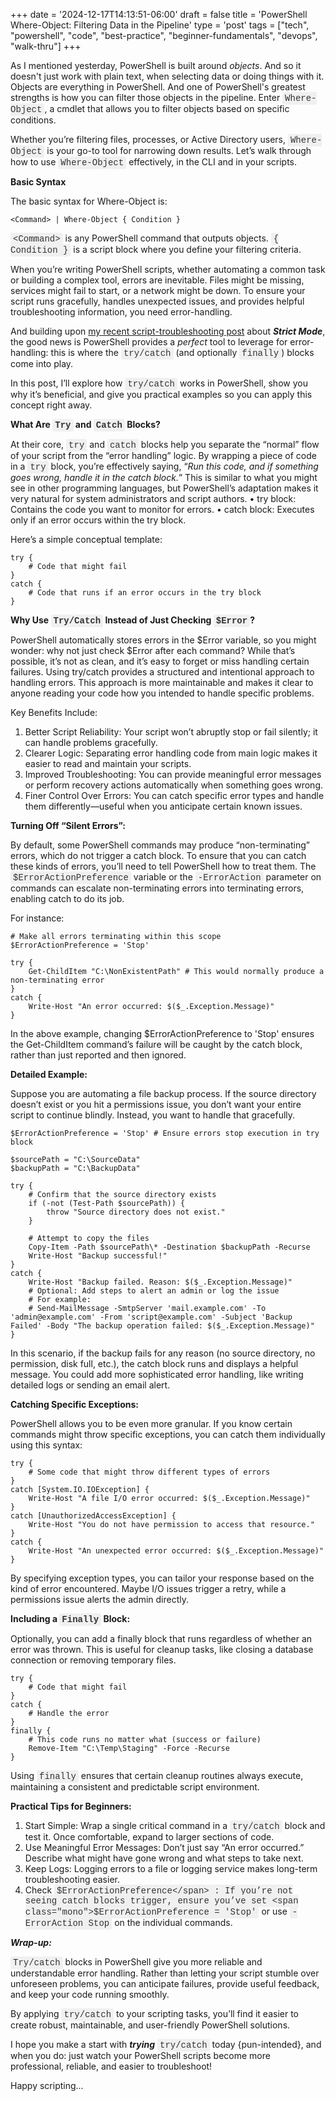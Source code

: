 +++
date = '2024-12-17T14:13:51-06:00'
draft = false
title = 'PowerShell Where-Object: Filtering Data in the Pipeline'
type = 'post'
tags = ["tech", "powershell", "code", "best-practice", "beginner-fundamentals", "devops", "walk-thru"]
+++

<style>
/* Base style for code blocks */
.code-block {
    padding: 15px;                    /* Padding around the code */
    font-family: 'Courier New', Courier, monospace; /* Monospace font */
    white-space: pre-wrap;            /* Preserve whitespace and wrap lines */
    border-radius: 5px;               /* Rounded corners */
    overflow-x: auto;                 /* Horizontal scroll if needed */
    margin: 20px 0;                   /* Vertical spacing */
    /* Default colors (light mode) */
    background-color: #f5f5f5;        /* Light gray background */
    border: 1px solid #ddd;           /* Light border */
    color: #333;                      /* Dark text for readability */
}

/* Style for inline monospace text */
.mono {
    font-family: 'Courier New', Courier, monospace; /* Monospace font */
    background-color: #f0f0f0;        /* Light background to highlight */
    padding: 2px 4px;                  /* Padding around text */
    border-radius: 3px;                /* Rounded corners */
}

/* Dark mode overrides for code blocks */
@media (prefers-color-scheme: dark) {
    .code-block {
        background-color: #2d2d2d;    /* Dark background */
        border: 1px solid #555;        /* Darker border */
        color: #f8f8f2;                /* Light text for readability */
    }

    .mono {
        background-color: #3c3c3c;     /* Darker background for inline code */
        color: #f8f8f2;                /* Light text */
    }
}

/* Optional: Light mode overrides (for explicitness) */
@media (prefers-color-scheme: light) {
    .code-block {
        background-color: #f5f5f5;     /* Light gray background */
        border: 1px solid #ddd;        /* Light border */
        color: #333;                   /* Dark text */
    }

    .mono {
        background-color: #f0f0f0;     /* Light background */
        color: #333;                   /* Dark text */
    }
}
</style>

As I mentioned yesterday, PowerShell is built around *objects*.  And so it doesn't just work with plain text, when selecting data or doing things with it.  Objects are everything in PowerShell.  And one of PowerShell's greatest strengths is how you can filter those objects in the pipeline. Enter <span class="mono">Where-Object</span>, a cmdlet that allows you to filter objects based on specific conditions. <br />

Whether you’re filtering files, processes, or Active Directory users, <span class="mono">Where-Object</span> is your go-to tool for narrowing down results. Let’s walk through how to use <span class="mono">Where-Object</span> effectively, in the CLI and in your scripts. <br />

**Basic Syntax** <br />

The basic syntax for Where-Object is: <br />

~~~
<Command> | Where-Object { Condition }

~~~

<span class="mono">&lt;Command&gt;</span> is any PowerShell command that outputs objects.
<span class="mono">{ Condition }</span> is a script block where you define your filtering criteria.



When you’re writing PowerShell scripts, whether automating a common task or building a complex tool, errors are inevitable. Files might be missing, services might fail to start, or a network might be down. To ensure your script runs gracefully, handles unexpected issues, and provides helpful troubleshooting information, you need error-handling.  <br />

And building upon <a href="">my recent script-troubleshooting post</a> about ***Strict Mode***, the good news is PowerShell provides a *perfect* tool to leverage for error-handling: this is where the <span class="mono">try/catch</span> (and optionally <span class="mono">finally</span>) blocks come into play. <br />

In this post, I’ll explore how <span class="mono">try/catch</span> works in PowerShell, show you why it’s beneficial, and give you practical examples so you can apply this concept right away.<br />

<b>What Are <span class="mono">Try</span> and <span class="mono">Catch</span> Blocks?</b><br />

At their core, <span class="mono">try</span> and <span class="mono">catch</span> blocks help you separate the “normal” flow of your script from the “error handling” logic. By wrapping a piece of code in a <span class="mono">try</span> block, you’re effectively saying, “*Run this code, and if something goes wrong, handle it in the catch block.*” This is similar to what you might see in other programming languages, but PowerShell’s adaptation makes it very natural for system administrators and script authors.
	•	try block: Contains the code you want to monitor for errors.
	•	catch block: Executes only if an error occurs within the try block.

Here’s a simple conceptual template:

~~~
try {
    # Code that might fail
}
catch {
    # Code that runs if an error occurs in the try block
}

~~~

<b>Why Use <span class="mono">Try/Catch</span> Instead of Just Checking <span class="mono">$Error</span>?</b><br />

PowerShell automatically stores errors in the $Error variable, so you might wonder: why not just check $Error after each command? While that’s possible, it’s not as clean, and it’s easy to forget or miss handling certain failures. Using try/catch provides a structured and intentional approach to handling errors. This approach is more maintainable and makes it clear to anyone reading your code how you intended to handle specific problems.<br />

Key Benefits Include:<br />
1.	Better Script Reliability: Your script won’t abruptly stop or fail silently; it can handle problems gracefully.
2.	Clearer Logic: Separating error handling code from main logic makes it easier to read and maintain your scripts.
3.	Improved Troubleshooting: You can provide meaningful error messages or perform recovery actions automatically when something goes wrong.
4.	Finer Control Over Errors: You can catch specific error types and handle them differently—useful when you anticipate certain known issues.<br />

**Turning Off “Silent Errors”:** <br />

By default, some PowerShell commands may produce “non-terminating” errors, which do not trigger a catch block. To ensure that you can catch these kinds of errors, you’ll need to tell PowerShell how to treat them. The <span class="mono">$ErrorActionPreference</span> variable or the <span class="mono">-ErrorAction</span> parameter on commands can escalate non-terminating errors into terminating errors, enabling catch to do its job.<br />

For instance:

~~~
# Make all errors terminating within this scope
$ErrorActionPreference = 'Stop'

try {
    Get-ChildItem "C:\NonExistentPath" # This would normally produce a non-terminating error
}
catch {
    Write-Host "An error occurred: $($_.Exception.Message)"
}

~~~

In the above example, changing $ErrorActionPreference to 'Stop' ensures the Get-ChildItem command’s failure will be caught by the catch block, rather than just reported and then ignored. <br />

**Detailed Example:** <br />

Suppose you are automating a file backup process. If the source directory doesn’t exist or you hit a permissions issue, you don’t want your entire script to continue blindly. Instead, you want to handle that gracefully.

~~~
$ErrorActionPreference = 'Stop' # Ensure errors stop execution in try block

$sourcePath = "C:\SourceData"
$backupPath = "C:\BackupData"

try {
    # Confirm that the source directory exists
    if (-not (Test-Path $sourcePath)) {
        throw "Source directory does not exist."
    }

    # Attempt to copy the files
    Copy-Item -Path $sourcePath\* -Destination $backupPath -Recurse
    Write-Host "Backup successful!"
}
catch {
    Write-Host "Backup failed. Reason: $($_.Exception.Message)"
    # Optional: Add steps to alert an admin or log the issue
    # For example:
    # Send-MailMessage -SmtpServer 'mail.example.com' -To 'admin@example.com' -From 'script@example.com' -Subject 'Backup Failed' -Body "The backup operation failed: $($_.Exception.Message)"
}

~~~

In this scenario, if the backup fails for any reason (no source directory, no permission, disk full, etc.), the catch block runs and displays a helpful message. You could add more sophisticated error handling, like writing detailed logs or sending an email alert. <br />

**Catching Specific Exceptions:** <br />

PowerShell allows you to be even more granular. If you know certain commands might throw specific exceptions, you can catch them individually using this syntax:

~~~
try {
    # Some code that might throw different types of errors
}
catch [System.IO.IOException] {
    Write-Host "A file I/O error occurred: $($_.Exception.Message)"
}
catch [UnauthorizedAccessException] {
    Write-Host "You do not have permission to access that resource."
}
catch {
    Write-Host "An unexpected error occurred: $($_.Exception.Message)"
}

~~~

By specifying exception types, you can tailor your response based on the kind of error encountered. Maybe I/O issues trigger a retry, while a permissions issue alerts the admin directly. <br />

<b>Including a <span class="mono">Finally</span> Block:</b> <br />

Optionally, you can add a finally block that runs regardless of whether an error was thrown. This is useful for cleanup tasks, like closing a database connection or removing temporary files.

~~~
try {
    # Code that might fail
}
catch {
    # Handle the error
}
finally {
    # This code runs no matter what (success or failure)
    Remove-Item "C:\Temp\Staging" -Force -Recurse
}

~~~

Using <span class="mono">finally</span> ensures that certain cleanup routines always execute, maintaining a consistent and predictable script environment. <br />

**Practical Tips for Beginners:** <br />
1.	Start Simple: Wrap a single critical command in a <span class="mono">try/catch</span> block and test it. Once comfortable, expand to larger sections of code.
2.	Use Meaningful Error Messages: Don’t just say “An error occurred.” Describe what might have gone wrong and what steps to take next.
3.	Keep Logs: Logging errors to a file or logging service makes long-term troubleshooting easier.
4.	Check <span class="mono">$ErrorActionPreference</span> : If you’re not seeing catch blocks trigger, ensure you’ve set <span class="mono">$ErrorActionPreference = 'Stop'</span> or use <span class="mono">-ErrorAction Stop</span> on the individual commands.<br />

***Wrap-up:***

<span class="mono">Try/catch</span> blocks in PowerShell give you more reliable and understandable error handling. Rather than letting your script stumble over unforeseen problems, you can anticipate failures, provide useful feedback, and keep your code running smoothly. <br />

By applying <span class="mono">try/catch</span> to your scripting tasks, you’ll find it easier to create robust, maintainable, and user-friendly PowerShell solutions.

I hope you make a start with ***trying*** <span class="mono">try/catch</span> today {pun-intended}, and when you do: just watch your PowerShell scripts become more professional, reliable, and easier to troubleshoot! <br />

Happy scripting...